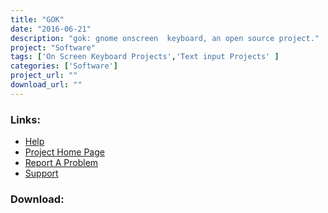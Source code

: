 ```yaml
---
title: "GOK"
date: "2016-06-21"
description: "gok: gnome onscreen  keyboard, an open source project."
project: "Software"
tags: ['On Screen Keyboard Projects','Text input Projects' ]
categories: ['Software']
project_url: ""
download_url: ""
---
```



### Links:
- <a href="http://www.gok.ca/usermanual.shtml">Help</a>
- <a href="http://www.gok.ca/gok.shtml">Project Home Page</a>
- <a href="http://bugzilla.gnome.org/enter_bug.cgi?product=gok">Report A Problem</a>
- <a href="http://mail.gnome.org/mailman/listinfo/gnome-accessibility-list">Support</a>

### Download:  